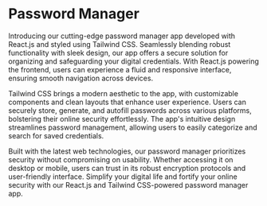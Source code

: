 # Password Manager

Introducing our cutting-edge password manager app developed with React.js and styled using Tailwind CSS. Seamlessly blending robust functionality with sleek design, our app offers a secure solution for organizing and safeguarding your digital credentials. With React.js powering the frontend, users can experience a fluid and responsive interface, ensuring smooth navigation across devices.

Tailwind CSS brings a modern aesthetic to the app, with customizable components and clean layouts that enhance user experience. Users can securely store, generate, and autofill passwords across various platforms, bolstering their online security effortlessly. The app's intuitive design streamlines password management, allowing users to easily categorize and search for saved credentials.

Built with the latest web technologies, our password manager prioritizes security without compromising on usability. Whether accessing it on desktop or mobile, users can trust in its robust encryption protocols and user-friendly interface. Simplify your digital life and fortify your online security with our React.js and Tailwind CSS-powered password manager app.
